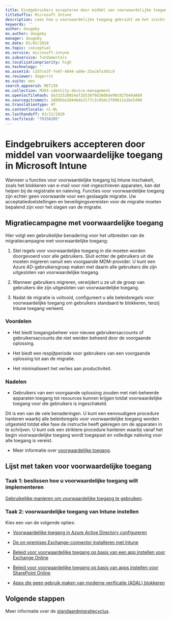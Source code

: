 ```yaml
---
title: Eindgebruikers accepteren door middel van voorwaardelijke toegang
titleSuffix: Microsoft Intune
description: Lees hoe u voorwaardelijke toegang gebruikt om het inschrijven in Microsoft Intune aan te sturen.
keywords: ''
author: dougeby
ms.author: dougeby
manager: dougeby
ms.date: 01/02/2018
ms.topic: conceptual
ms.service: microsoft-intune
ms.subservice: fundamentals
ms.localizationpriority: high
ms.technology: ''
ms.assetid: c2d7ce3f-fe97-4044-ad9e-25ac8fa301c9
ms.reviewer: dagerrit
ms.suite: ems
search.appverid: MET150
ms.collection: M365-identity-device-management
ms.openlocfilehash: da332528854af2b53879d30d6de90c927b49a889
ms.sourcegitcommit: 3d895be2844bda2177c2c85dc2f09612a1be5490
ms.translationtype: HT
ms.contentlocale: nl-NL
ms.lasthandoff: 03/13/2020
ms.locfileid: "79358205"
---
```

# <a name="drive-end-user-adoption-with-conditional-access-in-microsoft-intune"></a>Eindgebruikers accepteren door middel van voorwaardelijke toegang in Microsoft Intune

Wanneer u functies voor voorwaardelijke toegang bij Intune inschakelt, zoals het blokkeren van e-mail voor niet-ingeschreven apparaten, kan dat helpen bij de registratie en naleving. Functies voor voorwaardelijke toegang zijn echter geen voorwaarde voor een geslaagde migratie. Uw acceptatiedoelstellingen en beveiligingsvereisten voor de migratie moeten bepalend zijn voor het slagen van de migratie.

## <a name="migration-campaign-with-conditional-access"></a>Migratiecampagne met voorwaardelijke toegang

Hier volgt een gebruikelijke benadering voor het uitbreiden van de migratiecampagne met voorwaardelijke toegang:

1. Stel regels voor voorwaardelijke toegang in die moeten worden doorgevoerd voor alle gebruikers. Sluit echter de gebruikers uit die moeten migreren vanuit een voorgaande MDM-provider. U kunt een Azure AD-gebruikersgroep maken met daarin alle gebruikers die zijn uitgesloten van voorwaardelijke toegang.

2. Wanneer gebruikers migreren, verwijdert u ze uit de groep van gebruikers die zijn uitgesloten van voorwaardelijke toegang.

3. Nadat de migratie is voltooid, configureert u alle beleidsregels voor voorwaardelijke toegang om gebruikers standaard te blokkeren, tenzij Intune toegang verleent.

### <a name="advantages"></a>Voordelen

- Het biedt toegangsbeheer voor nieuwe gebruikersaccounts of gebruikersaccounts die niet werden beheerd door de voorgaande oplossing.

- Het biedt een respijtperiode voor gebruikers van een voorgaande oplossing tot aan de migratie.

- Het minimaliseert het verlies aan productiviteit.

### <a name="disadvantages"></a>Nadelen

- Gebruikers van een voorgaande oplossing zouden met niet-beheerde apparaten toegang tot resources kunnen krijgen totdat voorwaardelijke toegang voor die gebruikers is ingeschakeld.


Dit is een van de vele benaderingen. U kunt een eenvoudigere procedure hanteren waarbij alle beleidsregels voor voorwaardelijke toegang worden uitgesteld totdat elke fase de instructie heeft gekregen om de apparaten in te schrijven. U kunt ook een striktere procedure hanteren waarbij vanaf het begin voorwaardelijke toegang wordt toegepast en volledige naleving voor alle toegang is vereist.

- Meer informatie over [voorwaardelijke toegang](../protect/conditional-access.md).

## <a name="task-list-for-conditional-access"></a>Lijst met taken voor voorwaardelijke toegang

### <a name="task-1-decide-how-you-are-going-to-implement-conditional-access"></a>Taak 1: beslissen hoe u voorwaardelijke toegang wilt implementeren

[Gebruikelijke manieren om voorwaardelijke toegang te gebruiken](../protect/conditional-access-intune-common-ways-use.md).

### <a name="task-2-set-up-intune-conditional-access"></a>Taak 2: voorwaardelijke toegang van Intune instellen

Kies een van de volgende opties:

- [Voorwaardelijke toegang in Azure Active Directory configureren](https://docs.microsoft.com/azure/active-directory/active-directory-conditional-access-azure-portal)

- [De on-premises Exchange-connector installeren met Intune](../protect/exchange-connector-install.md)

- [Beleid voor voorwaardelijke toegang op basis van een app instellen voor Exchange Online](../protect/app-based-conditional-access-intune-create.md)

- [Beleid voor voorwaardelijke toegang op basis van apps instellen voor SharePoint Online](../protect/app-based-conditional-access-intune-create.md)

- [Apps die geen gebruik maken van moderne verificatie (ADAL) blokkeren](../protect/app-modern-authentication-block.md)

## <a name="next-steps"></a>Volgende stappen

Meer informatie over de [standaardmigratiecyclus](migration-guide-cycle.md).

